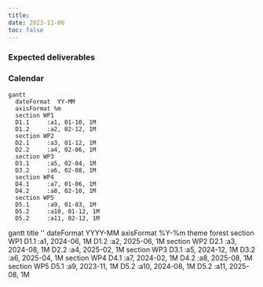 ```yaml
---
title: 
date: 2023-11-06
toc: false
---
```


<h3>Expected deliverables</h3>



<h3>Calendar</h3>
        
```mermaid
gantt
  dateFormat  YY-MM
  axisFormat %m
  section WP1
  D1.1     :a1, 01-10, 1M
  D1.2     :a2, 02-12, 1M
  section WP2
  D2.1     :a3, 01-12, 1M
  D2.2     :a4, 02-06, 1M
  section WP3
  D3.1     :a5, 02-04, 1M
  D3.2     :a6, 02-08, 1M
  section WP4
  D4.1     :a7, 01-06, 1M
  D4.2     :a8, 02-10, 1M
  section WP5
  D5.1     :a9, 01-03, 1M
  D5.2     :a10, 01-12, 1M
  D5.2     :a11, 02-12, 1M
```

gantt
  title ''
  dateFormat  YYYY-MM
  axisFormat %Y-%m
  theme forest
  section WP1
  D1.1     :a1, 2024-06, 1M
  D1.2     :a2, 2025-06, 1M
  section WP2
  D2.1     :a3, 2024-08, 1M
  D2.2     :a4, 2025-02, 1M
  section WP3
  D3.1     :a5, 2024-12, 1M
  D3.2     :a6, 2025-04, 1M
  section WP4
  D4.1     :a7, 2024-02, 1M
  D4.2     :a8, 2025-08, 1M
  section WP5
  D5.1     :a9, 2023-11, 1M
  D5.2     :a10, 2024-08, 1M
  D5.2     :a11, 2025-08, 1M
